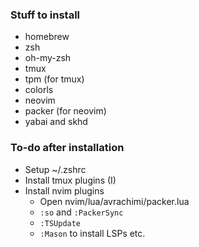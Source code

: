 ### Stuff to install
- homebrew
- zsh
- oh-my-zsh
- tmux
- tpm (for tmux)
- colorls
- neovim
- packer (for neovim)
- yabai and skhd

### To-do after installation
- Setup ~/.zshrc
- Install tmux plugins (<prefix>I)
- Install nvim plugins
    - Open nvim/lua/avrachimi/packer.lua
    - ```:so``` and ```:PackerSync```
    - ```:TSUpdate```
    - ```:Mason``` to install LSPs etc.
